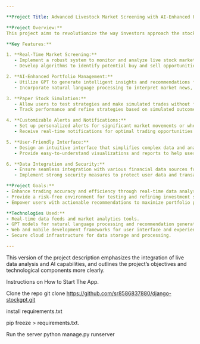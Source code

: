 ```yaml
---

**Project Title: Advanced Livestock Market Screening with AI-Enhanced Portfolio Management**

**Project Overview:**
This project aims to revolutionize the way investors approach the stock market by integrating advanced screening techniques for live market data with cutting-edge AI technology. The focus is on both real-time buy and sell decisions for paper stocks and leveraging GPT (Generative Pre-trained Transformer) models to provide insightful recommendations and enhance portfolio management strategies.

**Key Features:**

1. **Real-Time Market Screening:**
   - Implement a robust system to monitor and analyze live stock market data.
   - Develop algorithms to identify potential buy and sell opportunities based on predefined criteria and market indicators.

2. **AI-Enhanced Portfolio Management:**
   - Utilize GPT to generate intelligent insights and recommendations for portfolio optimization.
   - Incorporate natural language processing to interpret market news, trends, and sentiment, offering actionable advice.

3. **Paper Stock Simulation:**
   - Allow users to test strategies and make simulated trades without financial risk.
   - Track performance and refine strategies based on simulated outcomes and historical data.

4. **Customizable Alerts and Notifications:**
   - Set up personalized alerts for significant market movements or when specific stock criteria are met.
   - Receive real-time notifications for optimal trading opportunities and portfolio updates.

5. **User-Friendly Interface:**
   - Design an intuitive interface that simplifies complex data and analytics.
   - Provide easy-to-understand visualizations and reports to help users make informed decisions.

6. **Data Integration and Security:**
   - Ensure seamless integration with various financial data sources for comprehensive market analysis.
   - Implement strong security measures to protect user data and transaction information.

**Project Goals:**
- Enhance trading accuracy and efficiency through real-time data analysis and AI-driven insights.
- Provide a risk-free environment for testing and refining investment strategies.
- Empower users with actionable recommendations to maximize portfolio performance and growth.

**Technologies Used:**
- Real-time data feeds and market analytics tools.
- GPT models for natural language processing and recommendation generation.
- Web and mobile development frameworks for user interface and experience.
- Secure cloud infrastructure for data storage and processing.

---
```


This version of the project description emphasizes the integration of live data analysis and AI capabilities, and outlines the project’s objectives and technological components more clearly.

Instructions on How to Start The App.

Clone the repo
git clone https://github.com/sr8586837880/django-stockgpt.git

install requirements.txt

pip freeze > requirements.txt.

Run the server
python manage.py runserver

